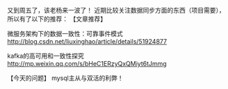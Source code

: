 又到周五了，该老杨来一波了！
近期比较关注数据同步方面的东西（项目需要），所以有了以下的推荐：
【文章推荐】

微服务架构下的数据一致性：可靠事件模式
http://blog.csdn.net/liuxinghao/article/details/51924877

kafka的高可用和一致性探究
http://mp.weixin.qq.com/s/bHeC1ERzyQxQMiyt6tJmmg

【今天的问题】
mysql主从与双活的利弊！